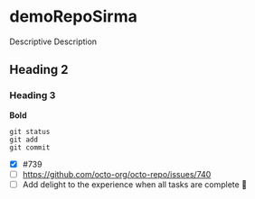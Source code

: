 # demoRepoSirma
Descriptive Description
## Heading 2
### Heading 3
**Bold**
```
git status
git add
git commit
```
- [x] #739
- [ ] https://github.com/octo-org/octo-repo/issues/740
- [ ] Add delight to the experience when all tasks are complete :tada:
